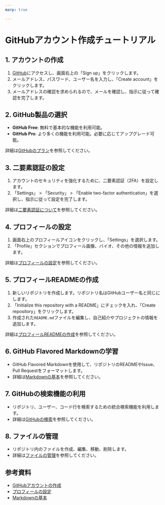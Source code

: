 ```yaml
---
marp: true

---
```


# GitHubアカウント作成チュートリアル

## 1. アカウントの作成

1. [GitHub](https://github.com/)にアクセスし、画面右上の「Sign up」をクリックします。
2. メールアドレス、パスワード、ユーザー名を入力し、「Create account」をクリックします。
3. メールアドレスの確認を求められるので、メールを確認し、指示に従って確認を完了します。

## 2. GitHub製品の選択

- **GitHub Free**: 無料で基本的な機能を利用可能。
- **GitHub Pro**: より多くの機能を利用可能。必要に応じてアップグレード可能。

詳細は[GitHubのプラン](https://docs.github.com/en/get-started/onboarding/getting-started-with-your-github-account#choosing-your-github-product)を参照してください。

## 3. 二要素認証の設定

1. アカウントのセキュリティを強化するために、二要素認証（2FA）を設定します。
2. 「Settings」 > 「Security」 > 「Enable two-factor authentication」を選択し、指示に従って設定を完了します。

詳細は[二要素認証について](https://docs.github.com/en/authentication/securing-your-account-with-two-factor-authentication-2fa/about-two-factor-authentication)を参照してください。

## 4. プロフィールの設定

1. 画面右上のプロフィールアイコンをクリックし、「Settings」を選択します。
2. 「Profile」セクションでプロフィール画像、バイオ、その他の情報を追加します。

詳細は[プロフィールの設定](https://docs.github.com/en/get-started/start-your-journey/setting-up-your-profile)を参照してください。

## 5. プロフィールREADMEの作成

1. 新しいリポジトリを作成します。リポジトリ名はGitHubユーザー名と同じにします。
2. 「Initialize this repository with a README」にチェックを入れ、「Create repository」をクリックします。
3. 作成された`README.md`ファイルを編集し、自己紹介やプロジェクトの情報を追加します。

詳細は[プロフィールREADMEの作成](https://docs.github.com/en/get-started/start-your-journey/setting-up-your-profile#adding-a-profile-readme)を参照してください。

## 6. GitHub Flavored Markdownの学習

- GitHub Flavored Markdownを使用して、リポジトリのREADMEやIssue、Pull Requestをフォーマットします。
- 詳細は[Markdownの基本](https://docs.github.com/en/get-started/writing-on-github/getting-started-with-writing-and-formatting-on-github/basic-writing-and-formatting-syntax)を参照してください。

## 7. GitHubの検索機能の利用

- リポジトリ、ユーザー、コード行を検索するための統合検索機能を利用します。
- 詳細は[GitHubの検索](https://docs.github.com/en/search-github/searching-on-github)を参照してください。

## 8. ファイルの管理

- リポジトリ内のファイルを作成、編集、移動、削除します。
- 詳細は[ファイルの管理](https://docs.github.com/en/repositories/working-with-files/managing-files)を参照してください。

## 参考資料

- [GitHubアカウントの作成](https://docs.github.com/en/get-started/onboarding/getting-started-with-your-github-account)
- [プロフィールの設定](https://docs.github.com/en/get-started/start-your-journey/setting-up-your-profile)
- [Markdownの基本](https://docs.github.com/en/get-started/writing-on-github/getting-started-with-writing-and-formatting-on-github/basic-writing-and-formatting-syntax)
